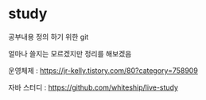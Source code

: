 # study

공부내용 정의 하기 위한 git

얼마나 쓸지는 모르겠지만 정리를 해보겠음

운영체제 : https://jr-kelly.tistory.com/80?category=758909

자바 스터디 : https://github.com/whiteship/live-study
